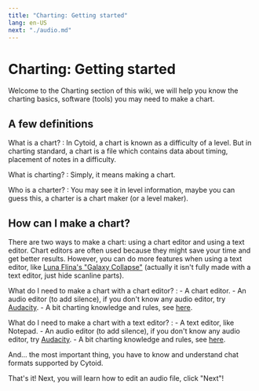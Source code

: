 ```yaml
---
title: "Charting: Getting started"
lang: en-US
next: "./audio.md"
---
```


# Charting: Getting started

Welcome to the Charting section of this wiki, we will help you know the charting basics, software (tools) you may need to make a chart.

## A few definitions

What is a chart?
: In Cytoid, a chart is known as a difficulty of a level. But in charting standard, a chart is a file which contains data about timing, placement of notes in a difficulty.

What is charting?
: Simply, it means making a chart.

Who is a charter?
: You may see it in level information, maybe you can guess this, a charter is a chart maker (or a level maker).

## How can I make a chart?

There are two ways to make a chart: using a chart editor and using a text editor. Chart editors are often used because they might save your time and get better results.
However, you can do more features when using a text editor, like [Luna Flina's "Galaxy Collapse"](https://cytoid.io/levels/flina.touhou.collapse) (actually it isn't fully made with a text editor, just hide scanline parts).

What do I need to make a chart with a chart editor?
:    - A chart editor.
     - An audio editor (to add silence), if you don't know any audio editor, try [Audacity](https://www.audacityteam.org).
     - A bit charting knowledge and rules, see [here](./charting-and-you).

What do I need to make a chart with a text editor?
:    - A text editor, like Notepad.
     - An audio editor (to add silence), if you don't know any audio editor, try [Audacity](https://www.audacityteam.org).
     - A bit charting knowledge and rules, see [here](./charting-and-you).

And... the most important thing, you have to know and understand chat formats supported by Cytoid.

That's it! Next, you will learn how to edit an audio file, click "Next"!
